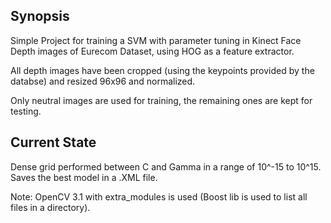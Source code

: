 ## Synopsis

Simple Project for training a SVM with parameter tuning in Kinect Face Depth images of Eurecom Dataset, using HOG as a feature extractor.

All depth images have been cropped (using the keypoints provided by the databse) and resized 96x96 and normalized. 

Only neutral images are used for training, the remaining ones are kept for testing. 

## Current State

Dense grid performed between C and Gamma in a range of 10^-15 to 10^15. Saves the best model in a .XML file.

Note: OpenCV 3.1 with extra_modules is used (Boost lib is used to list all files in a directory).


